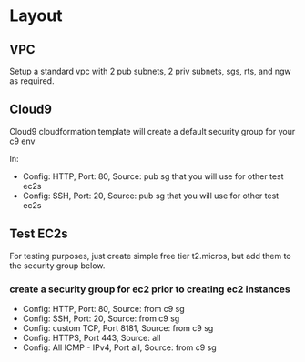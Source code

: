 # Layout

## VPC

Setup a standard vpc with 2 pub subnets, 2 priv subnets, sgs, rts, and ngw as required.

## Cloud9 

Cloud9 cloudformation template will create a default security group for your c9 env

In:
- Config: HTTP, Port: 80, Source: pub sg that you will use for other test ec2s
- Config: SSH, Port: 20, Source: pub sg that you will use for other test ec2s

## Test EC2s

For testing purposes, just create simple free tier t2.micros, but add them to the security group below.

### create a security group for ec2 prior to creating ec2 instances

- Config: HTTP, Port: 80, Source: from c9 sg
- Config: SSH, Port: 20, Source: from c9 sg
- Config: custom TCP, Port 8181, Source: from c9 sg
- Config: HTTPS, Port 443, Source: all
- Config: All ICMP - IPv4, Port all, Source: from c9 sg

